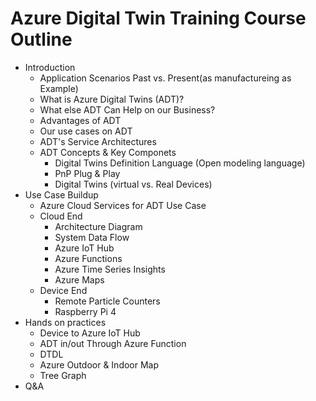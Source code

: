 # Azure Digital Twin Training​ Course Outline
* Introduction
  * Application Scenarios Past vs. Present(as manufactureing as Example)  
  * What is Azure Digital Twins (ADT)?
  * What else ADT Can Help on our Business?
  * Advantages of ADT
  * Our use cases on ADT 
  * ADT's Service Architectures
  * ADT Concepts & Key Componets 
    *  Digital Twins Definition Language (Open modeling language)
    *  PnP Plug & Play 
    *  Digital Twins (virtual vs. Real Devices) 
* Use Case Buildup
  * Azure Cloud Services for ADT Use Case
  * Cloud End 
    * Architecture Diagram
    * System Data Flow
    * Azure IoT Hub
    * Azure Functions
    * Azure Time Series Insights
    * Azure Maps
  * Device End 
    * Remote Particle Counters
    * Raspberry Pi 4
* Hands on practices
  * Device to Azure IoT Hub
  * ADT in/out Through Azure Function
  * DTDL
  * Azure Outdoor & Indoor Map
  * Tree Graph
* Q&A
